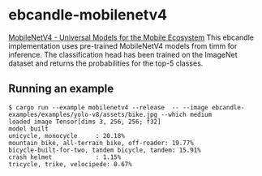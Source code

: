 # ebcandle-mobilenetv4

[MobileNetV4 - Universal Models for the Mobile Ecosystem](https://arxiv.org/abs/2404.10518)
This ebcandle implementation uses pre-trained MobileNetV4 models from timm for inference.
The classification head has been trained on the ImageNet dataset and returns the probabilities for the top-5 classes.

## Running an example

```
$ cargo run --example mobilenetv4 --release  -- --image ebcandle-examples/examples/yolo-v8/assets/bike.jpg --which medium
loaded image Tensor[dims 3, 256, 256; f32]
model built
unicycle, monocycle     : 20.18%
mountain bike, all-terrain bike, off-roader: 19.77%
bicycle-built-for-two, tandem bicycle, tandem: 15.91%
crash helmet            : 1.15%
tricycle, trike, velocipede: 0.67%
```
